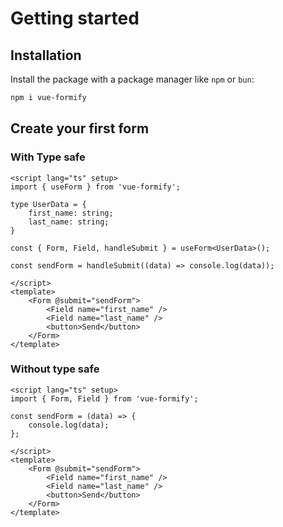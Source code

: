 # Getting started
## Installation
Install the package with a package manager like `npm` or `bun`:
```bash
npm i vue-formify
```
## Create your first form
### With Type safe
```vue
<script lang="ts" setup>
import { useForm } from 'vue-formify';

type UserData = {
	first_name: string;
	last_name: string;
}

const { Form, Field, handleSubmit } = useForm<UserData>();

const sendForm = handleSubmit((data) => console.log(data));

</script>
<template>
	<Form @submit="sendForm">
		<Field name="first_name" />
		<Field name="last_name" />
		<button>Send</button>
	</Form>
</template>
```
### Without type safe
```vue
<script lang="ts" setup>
import { Form, Field } from 'vue-formify';

const sendForm = (data) => {
	console.log(data);
};

</script>
<template>
	<Form @submit="sendForm">
		<Field name="first_name" />
		<Field name="last_name" />
		<button>Send</button>
	</Form>
</template>
```
